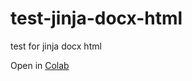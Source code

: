 # test-jinja-docx-html
test for jinja docx html

Open in [Colab](https://colab.research.google.com/github/ronivaldo/test-jinja-docx-html/blob/main/JinjaTest.ipynb)
